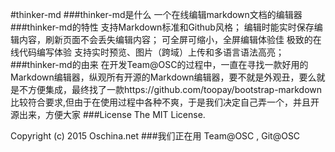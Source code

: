 #thinker-md
###thinker-md是什么
一个在线编辑markdown文档的编辑器
###thinker-md的特性
支持Markdown标准和Github风格；
编辑时能实时保存编辑内容，刷新页面不会丢失编辑内容；
可全屏可缩小，全屏编辑体验佳
极致的在线代码编写体验
支持实时预览、图片（跨域）上传和多语言语法高亮；
###thinker-md的由来
在开发Team@OSC的过程中，一直在寻找一款好用的Markdown编辑器，纵观所有开源的Markdown编辑器，要不就是外观丑，要么就是不方便集成，最终找了一款https://github.com/toopay/bootstrap-markdown 比较符合要求,但由于在使用过程中各种不爽，于是我们决定自己弄一个，并且开源出来，方便大家
###License
The MIT License.

Copyright (c) 2015 Oschina.net
###我们正在用
Team@OSC , Git@OSC